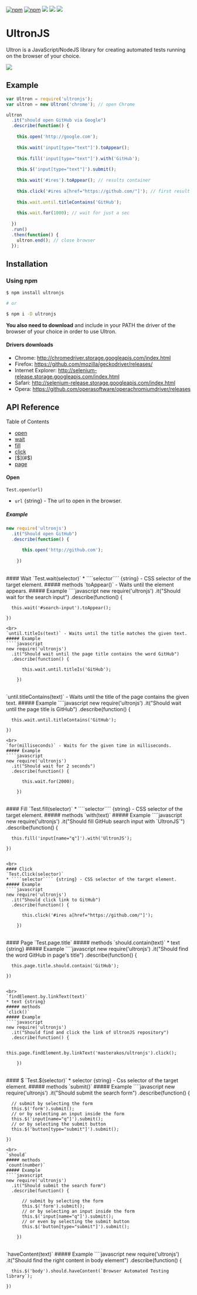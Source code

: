 [![npm](https://img.shields.io/npm/v/ultronjs.svg)](https://www.npmjs.com/package/ultronjs) [![npm](https://img.shields.io/npm/dt/ultronjs.svg)](https://www.npmjs.com/package/ultronjs) <img src="https://img.shields.io/badge/syntax-easy-brightgreen.svg"> <img src="https://img.shields.io/badge/examples-ready-brightgreen.svg"> <img src="https://img.shields.io/badge/docs-partially ready-green.svg">

# UltronJS

Ultron is a JavaScript/NodeJS library for creating automated tests running on the browser of your choice.

<img src="https://s13.postimg.org/6ktgvswrb/ultronjs_example.png">

## Example

````javascript
var Ultron = require('ultronjs');
var ultron = new Ultron('chrome'); // open Chrome

ultron
  .it("should open GitHub via Google")
  .describe(function() {
    
    this.open('http://google.com');
    
    this.wait('input[type="text"]').toAppear();
    
    this.fill('input[type="text"]').with('GitHub');
    
    this.$('input[type="text"]').submit();
    
    this.wait('#ires').toAppear(); // results container
    
    this.click('#ires a[href="https://github.com/"]'); // first result
    
    this.wait.until.titleContains('GitHub');
    
    this.wait.for(1000); // wait for just a sec
    
  })
  .run()
  .then(function() {
    ultron.end(); // close browser
  });
````

## Installation

### Using npm
````bash
$ npm install ultronjs

# or

$ npm i -D ultronjs
````

**You also need to download** and include in your PATH the driver of the browser of your choice in order to use Ultron.
#### Drivers downloads
* Chrome: http://chromedriver.storage.googleapis.com/index.html
* Firefox: https://github.com/mozilla/geckodriver/releases/
* Internet Explorer: http://selenium-release.storage.googleapis.com/index.html
* Safari: http://selenium-release.storage.googleapis.com/index.html
* Opera: https://github.com/operasoftware/operachromiumdriver/releases

## API Reference

Table of Contents
* [open](#test.open)
* [wait](#wait)
* [fill](#fill)
* [click](#click)
* [$](#$)
* [page](#page)

#### Open
`Test.open(url)`
* ````url```` {string} - The url to open in the browser.
##### Example
````javascript
new require('ultronjs')
  .it("Should open GitHub")
  .describe(function() {
    
      this.open('http://github.com');
      
    })
````

<br>
#### Wait
`Test.wait(selector)`
* ````selector```` {string} - CSS selector of the target element.
##### methods
`toAppear()` - Waits until the element appears.
##### Example
````javascript
new require('ultronjs')
  .it("Should wait for the search input")
  .describe(function() {
    
      this.wait('#search-input').toAppear();
      
    })
````
<br>
`until.titleIs(text)` - Waits until the title matches the given text.
##### Example
````javascript
new require('ultronjs')
  .it("Should wait until the page title contains the word GitHub")
  .describe(function() {
    
      this.wait.until.titleIs('GitHub');
      
    })
````
<br>
`until.titleContains(text)` - Waits until the title of the page contains the given text.
##### Example
````javascript
new require('ultronjs')
  .it("Should wait until the page title is GitHub")
  .describe(function() {
    
      this.wait.until.titleContains('GitHub');
      
    })
````
<br>
`for(milliseconds)` - Waits for the given time in milliseconds.
##### Example
````javascript
new require('ultronjs')
  .it("Should wait for 2 seconds")
  .describe(function() {
    
      this.wait.for(2000);
      
    })
````

<br>
#### Fill
`Test.fill(selector)`
* ````selector```` {string} - CSS selector of the target element.
##### methods
`with(text)`
##### Example
````javascript
new require('ultronjs')
  .it("Should fill GitHub search input with `UltronJS`")
  .describe(function() {
    
      this.fill('input[name="q"]').with('UltronJS');
      
    })
````

<br>
#### Click
`Test.Click(selector)`
* ````selector```` {string} - CSS selector of the target element.
##### Example
````javascript
new require('ultronjs')
  .it("Should click link to GitHub")
  .describe(function() {
      
      this.click('#ires a[href="https://github.com/"]');
      
    })
````

<br>
#### Page
`Test.page.title`
##### methods
`should.contain(text)`
* text {string}
##### Example
````javascript
new require('ultronjs')
  .it("Should find the word GitHub in page's title")
  .describe(function() {
      
      this.page.title.should.contain('GitHub');
      
    })
````

<br>
`findElement.by.linkText(text)`
* text {string}
##### methods
`click()`
##### Example
````javascript
new require('ultronjs')
  .it("Should find and click the link of UltronJS repository")
  .describe(function() {
      
      this.page.findElement.by.linkText('masterakos/ultronjs').click();
      
    })
````

<br>
#### $
`Test.$(selector)`
* selector {string} - Css selector of the target element.
##### methods
`submit()`
##### Example
````javascript
new require('ultronjs')
  .it("Should submit the search form")
  .describe(function() {
      
      // submit by selecting the form
      this.$('form').submit();
      // or by selecting an input inside the form
      this.$('input[name="q"]').submit();
      // or by selecting the submit button
      this.$('button[type="submit"]').submit();
      
    })
````
<br>
`should`
##### methods
`count(number)`
##### Example
````javascript
new require('ultronjs')
  .it("Should submit the search form")
  .describe(function() {
      
      // submit by selecting the form
      this.$('form').submit();
      // or by selecting an input inside the form
      this.$('input[name="q"]').submit();
      // or even by selecting the submit button
      this.$('button[type="submit"]').submit();
      
    })
````
<br>
`haveContent(text)`
##### Example
````javascript
new require('ultronjs')
  .it("Should find the right content in body element")
  .describe(function() {
      
      this.$('body').should.haveContent(`Browser Automated Testing library`);
      
    })
````
